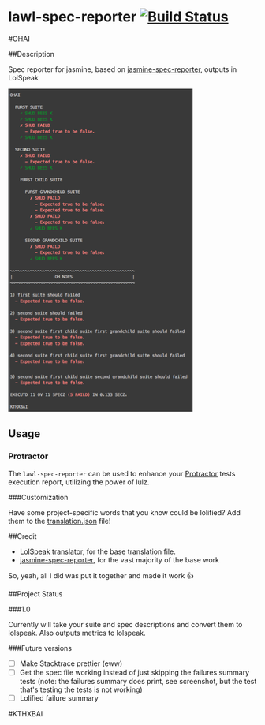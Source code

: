 
lawl-spec-reporter  [![Build Status](https://travis-ci.org/ItsASine/lawl-spec-reporter.svg?branch=develop)](https://travis-ci.org/ItsASine/lawl-spec-reporter)
========================

#OHAI

##Description

Spec reporter for jasmine, based on [jasmine-spec-reporter](https://raw.github.com/bcaudan/jasmine-spec-reporter/), outputs in LolSpeak

![Screenshot](/screenshot.png)

## Usage
### Protractor
The `lawl-spec-reporter` can be used to enhance your [Protractor](https://github.com/angular/protractor) tests execution report, utilizing the power of lulz.

###Customization

Have some project-specific words that you know could be lolified? Add them to the [translation.json](/src/translation.json) file!

##Credit

* [LolSpeak translator](https://code.google.com/p/pylolz/), for the base translation file.
* [jasmine-spec-reporter](https://raw.github.com/bcaudan/jasmine-spec-reporter/), for the vast majority of the base work

So, yeah, all I did was put it together and made it work :+1:

##Project Status

###1.0

Currently will take your suite and spec descriptions and convert them to lolspeak. Also outputs metrics to lolspeak.

###Future versions

- [ ] Make Stacktrace prettier (eww)
- [ ] Get the spec file working instead of just skipping the failures summary tests (note: the failures summary does print, see screenshot, but the test that's testing the tests is not working)
- [ ] Lolified failure summary

#KTHXBAI
